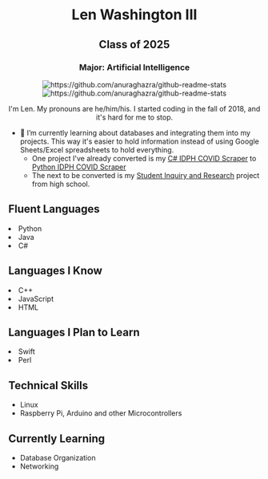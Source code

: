 <h1 align="center">Len Washington III</h1>
<h2 align="center">Class of 2025</h2>
<h3 align="center">Major: Artificial Intelligence</h3>

<p align="center"><img src="https://github-readme-stats.vercel.app/api?username=lwashington3&show_icons=true&count_private=true&show_border=false&include_all_commits=true&theme=tokyonight&custom_title=Len%20Washington%20III%27s%20GitHub%20Stats" alt="https://github.com/anuraghazra/github-readme-stats"/></center>
<br>
<img align="center" src="https://github-readme-stats.vercel.app/api/top-langs/?username=lwashington3&layout=compact&theme=tokyonight" alt="https://github.com/anuraghazra/github-readme-stats"/></p>

<div style="text-align: center;">I'm Len. My pronouns are he/him/his. I started coding in the fall of 2018, and it's hard for me to stop.</div>

- 🌱 I’m currently learning about databases and integrating them into my projects. This way it's easier to hold information instead of using Google Sheets/Excel spreadsheets to hold everything.
	- One project I've already converted is my [C# IDPH COVID Scraper](https://github.com/lwashington3/illinois_covid_data "Illinois COVID Data") to [Python IDPH COVID Scraper](https://github.com/lwashington3/COVID.py "COVID.py")
	- The next to be converted is my [Student Inquiry and Research](https://github.com/lwashington3/student-inquiry-research) project from high school.

<h2>Fluent Languages</h2>
	<uo>
		<li>Python</li>
		<li>Java</li>
		<li>C#</li>
	</uo>

<h2>Languages I Know</h2>
	<uo>
		<li>C++</li>
		<li>JavaScript</li>
		<li>HTML</li>
	</uo>

<h2>Languages I Plan to Learn</h2>
	<uo>
		<li>Swift</li>
		<li>Perl</li>
  </uo>

<h2>Technical Skills</h2>
<ul>
	<li>Linux</li>
	<li>Raspberry Pi, Arduino and other Microcontrollers</li>
</ul>

<h2>Currently Learning</h2>
<ul>
<li>Database Organization</li>
<li>Networking</li>
</ul>
